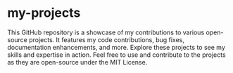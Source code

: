 # my-projects
This GitHub repository is a showcase of my contributions to various open-source projects. It features my code contributions, bug fixes, documentation enhancements, and more. Explore these projects to see my skills and expertise in action. Feel free to use and contribute to the projects as they are open-source under the MIT License.
